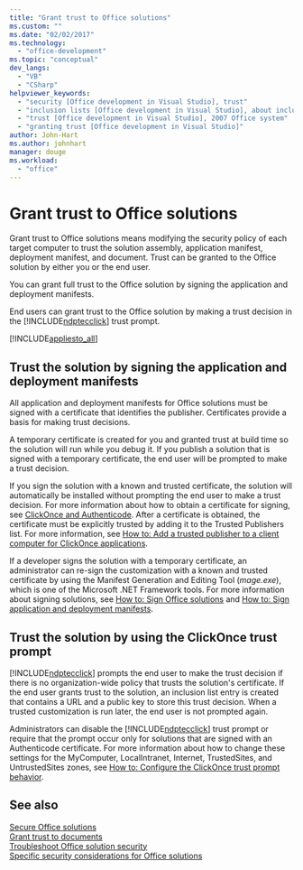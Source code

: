 ```yaml
---
title: "Grant trust to Office solutions"
ms.custom: ""
ms.date: "02/02/2017"
ms.technology: 
  - "office-development"
ms.topic: "conceptual"
dev_langs: 
  - "VB"
  - "CSharp"
helpviewer_keywords: 
  - "security [Office development in Visual Studio], trust"
  - "inclusion lists [Office development in Visual Studio], about inclusion lists"
  - "trust [Office development in Visual Studio], 2007 Office system"
  - "granting trust [Office development in Visual Studio]"
author: John-Hart
ms.author: johnhart
manager: douge
ms.workload: 
  - "office"
---
```

# Grant trust to Office solutions
  Grant trust to Office solutions means modifying the security policy of each target computer to trust the solution assembly, application manifest, deployment manifest, and document. Trust can be granted to the Office solution by either you or the end user.  
  
 You can grant full trust to the Office solution by signing the application and deployment manifests.  
  
 End users can grant trust to the Office solution by making a trust decision in the [!INCLUDE[ndptecclick](../vsto/includes/ndptecclick-md.md)] trust prompt.  
  
 [!INCLUDE[appliesto_all](../vsto/includes/appliesto-all-md.md)]  
  
##  <a name="Signing"></a> Trust the solution by signing the application and deployment manifests  
 All application and deployment manifests for Office solutions must be signed with a certificate that identifies the publisher. Certificates provide a basis for making trust decisions.  
  
 A temporary certificate is created for you and granted trust at build time so the solution will run while you debug it. If you publish a solution that is signed with a temporary certificate, the end user will be prompted to make a trust decision.  
  
 If you sign the solution with a known and trusted certificate, the solution will automatically be installed without prompting the end user to make a trust decision. For more information about how to obtain a certificate for signing, see [ClickOnce and Authenticode](/visualstudio/deployment/clickonce-and-authenticode). After a certificate is obtained, the certificate must be explicitly trusted by adding it to the Trusted Publishers list. For more information, see [How to: Add a trusted publisher to a client computer for ClickOnce applications](/visualstudio/deployment/how-to-add-a-trusted-publisher-to-a-client-computer-for-clickonce-applications).  
  
 If a developer signs the solution with a temporary certificate, an administrator can re-sign the customization with a known and trusted certificate by using the Manifest Generation and Editing Tool (*mage.exe*), which is one of the Microsoft .NET Framework tools. For more information about signing solutions, see [How to: Sign Office solutions](../vsto/how-to-sign-office-solutions.md) and [How to: Sign application and deployment manifests](/visualstudio/ide/how-to-sign-application-and-deployment-manifests).  
  
##  <a name="TrustPrompt"></a>Trust the solution by using the ClickOnce trust prompt  
 [!INCLUDE[ndptecclick](../vsto/includes/ndptecclick-md.md)] prompts the end user to make the trust decision if there is no organization-wide policy that trusts the solution's certificate. If the end user grants trust to the solution, an inclusion list entry is created that contains a URL and a public key to store this trust decision. When a trusted customization is run later, the end user is not prompted again.  
  
 Administrators can disable the [!INCLUDE[ndptecclick](../vsto/includes/ndptecclick-md.md)] trust prompt or require that the prompt occur only for solutions that are signed with an Authenticode certificate. For more information about how to change these settings for the MyComputer, LocalIntranet, Internet, TrustedSites, and UntrustedSites zones, see [How to: Configure the ClickOnce trust prompt behavior](/visualstudio/deployment/how-to-configure-the-clickonce-trust-prompt-behavior).  
  
## See also  
 [Secure Office solutions](../vsto/securing-office-solutions.md)   
 [Grant trust to documents](../vsto/granting-trust-to-documents.md)   
 [Troubleshoot Office solution security](../vsto/troubleshooting-office-solution-security.md)   
 [Specific security considerations for Office solutions](../vsto/specific-security-considerations-for-office-solutions.md)  
  
  